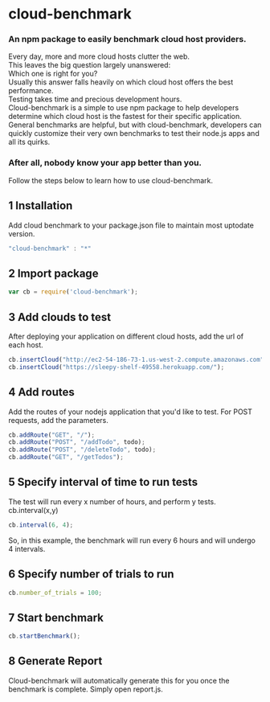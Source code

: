 # cloud-benchmark
### An npm package to easily benchmark cloud host providers.
Every day, more and more cloud hosts clutter the web.  
This leaves the big question largely unanswered:   
Which one is right for you?  
Usually this answer falls heavily on which cloud host offers the best performance.  
Testing takes time and precious development hours.  
Cloud-benchmark is a simple to use npm package to help developers determine which cloud
host is the fastest for their specific application.
General benchmarks are helpful, but with cloud-benchmark, developers can quickly
customize their very own benchmarks to test their node.js apps and all its quirks.

### After all, nobody know your app better than you.

Follow the steps below to learn how to use cloud-benchmark.

## 1 Installation
Add cloud benchmark to your package.json file to maintain most uptodate version.
```javascript
"cloud-benchmark" : "*"
```

## 2 Import package
```javascript
var cb = require('cloud-benchmark');
```

## 3 Add clouds to test
After deploying your application on different cloud hosts, add the url of each host.
```javascript
cb.insertCloud("http://ec2-54-186-73-1.us-west-2.compute.amazonaws.com");
cb.insertCloud("https://sleepy-shelf-49558.herokuapp.com/");
```

## 4 Add routes
Add the routes of your nodejs application that you'd like to test.
For POST requests, add the parameters.
```javascript
cb.addRoute("GET", "/");
cb.addRoute("POST", "/addTodo", todo);
cb.addRoute("POST", "/deleteTodo", todo);
cb.addRoute("GET", "/getTodos");
```

## 5 Specify interval of time to run tests
The test will run every x number of hours, and perform y tests.
cb.interval(x,y)
```javascript
cb.interval(6, 4);
```
So, in this example, the benchmark will run every 6 hours and will undergo
4 intervals.

## 6 Specify number of trials to run
```javascript
cb.number_of_trials = 100;
```

## 7 Start benchmark
```javascript
cb.startBenchmark();
```

## 8 Generate Report
Cloud-benchmark will automatically generate this for you once the benchmark is complete.
Simply open report.js.
